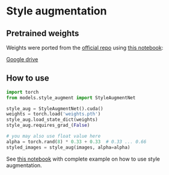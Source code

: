 # Style augmentation

## Pretrained weights

Weights were ported from the [official repo](https://github.com/philipjackson/style-augmentation) using [this notebook](../nbs/style-aug-impl.ipynb):

[Google drive](https://drive.google.com/file/d/1t_OZZfkfCf8Z26F-jea1tcw9u6SmtWxY/view?usp=sharing)

## How to use

```python
import torch
from models.style_augment import StyleAugmentNet

style_aug = StyleAugmentNet().cuda()
weights = torch.load('weights.pth')
style_aug.load_state_dict(weights)
style_aug.requires_grad_(False)

# you may also use float value here
alpha = torch.rand(8) * 0.33 + 0.33  # 0.33 ... 0.66
styled_images = style_aug(images, alpha=alpha)
```

See [this notebook](../nbs/style-aug.ipynb) with complete example on how to use style augmentation.